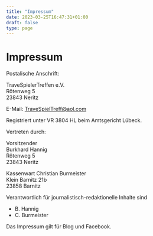 ```yaml
---
title: "Impressum"
date: 2023-03-25T16:47:31+01:00
draft: false
type: page
---
```


# Impressum

Postalische Anschrift:

TraveSpielerTreffen e.V.  
Rötenweg 5  
23843 Neritz  

E-Mail: TraveSpielTreff@aol.com

Registriert unter VR 3804 HL beim Amtsgericht Lübeck.

Vertreten durch:

Vorsitzender  
Burkhard Hannig  
Rötenweg 5  
23843 Neritz

Kassenwart
Christian Burmeister  
Klein Barnitz 21b  
23858 Barnitz

Verantwortlich für journalistisch-redaktionelle Inhalte sind

- B. Hannig
- C. Burmeister

Das Impressum gilt für Blog und Facebook.
